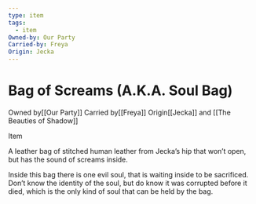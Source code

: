 ```yaml
---
type: item
tags:
  - item
Owned-by: Our Party
Carried-by: Freya
Origin: Jecka
---
```


#  Bag of Screams (A.K.A. Soul Bag)

<span class="dataview inline-field"><span class="inline-field-key">Owned by</span><span class="inline-field-value">[[Our Party]]</span></span>
<span class="dataview inline-field"><span class="inline-field-key">Carried by</span><span class="inline-field-value">[[Freya]]</span></span>
<span class="dataview inline-field"><span class="inline-field-key">Origin</span><span class="inline-field-value">[[Jecka]] and [[The Beauties of Shadow</span></span>]]

Item

A leather bag of stitched human leather from Jecka’s hip that won’t open, but has the sound of screams inside.

Inside this bag there is one evil soul, that is waiting inside to be sacrificed. Don’t know the identity of the soul, but do know it was corrupted before it died, which is the only kind of soul that can be held by the bag.
